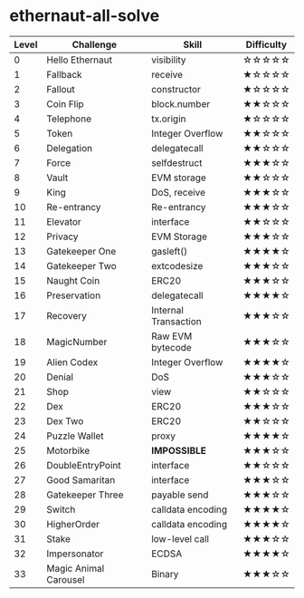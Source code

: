 # ethernaut-all-solve

|Level|Challenge|Skill|Difficulty|
|-|------|------|----|
|0|Hello Ethernaut|visibility|☆☆☆☆☆|
|1|Fallback|receive|★☆☆☆☆|
|2|Fallout|constructor|★☆☆☆☆|
|3|Coin Flip|block.number|★★☆☆☆|
|4|Telephone|tx.origin|★☆☆☆☆|
|5|Token|Integer Overflow|★★☆☆☆|
|6|Delegation|delegatecall|★★☆☆☆|
|7|Force|selfdestruct|★★★☆☆|
|8|Vault|EVM storage|★★☆☆☆|
|9|King|DoS, receive|★★★☆☆|
|10|Re-entrancy|Re-entrancy|★★★☆☆|
|11|Elevator|interface|★★☆☆☆|
|12|Privacy|EVM Storage|★★★☆☆|
|13|Gatekeeper One|gasleft()|★★★★☆|
|14|Gatekeeper Two|extcodesize|★★★☆☆|
|15|Naught Coin|ERC20|★★★☆☆|
|16|Preservation|delegatecall|★★★★☆|
|17|Recovery|Internal Transaction|★★★☆☆|
|18|MagicNumber|Raw EVM bytecode|★★★☆☆|
|19|Alien Codex|Integer Overflow|★★★★☆|
|20|Denial|DoS|★★★☆☆|
|21|Shop|view|★★☆☆☆|
|22|Dex|ERC20|★★★☆☆|
|23|Dex Two|ERC20|★★☆☆☆|
|24|Puzzle Wallet|proxy|★★★★☆|
|25|Motorbike|**IMPOSSIBLE**|★★★☆☆|
|26|DoubleEntryPoint|interface|★★☆☆☆|
|27|Good Samaritan|interface|★★★☆☆|
|28|Gatekeeper Three|payable send|★★★☆☆|
|29|Switch|calldata encoding|★★★★☆|
|30|HigherOrder|calldata encoding|★★★★☆|
|31|Stake|low-level call|★★★☆☆|
|32|Impersonator|ECDSA|★★★★☆|
|33|Magic Animal Carousel|Binary|★★★☆☆|